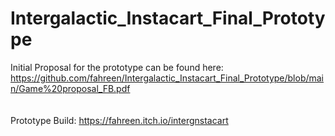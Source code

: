# Intergalactic_Instacart_Final_Prototype

Initial Proposal for the prototype can be found here: https://github.com/fahreen/Intergalactic_Instacart_Final_Prototype/blob/main/Game%20proposal_FB.pdf
<br>
<br>
<br>
Prototype Build: https://fahreen.itch.io/intergnstacart 
